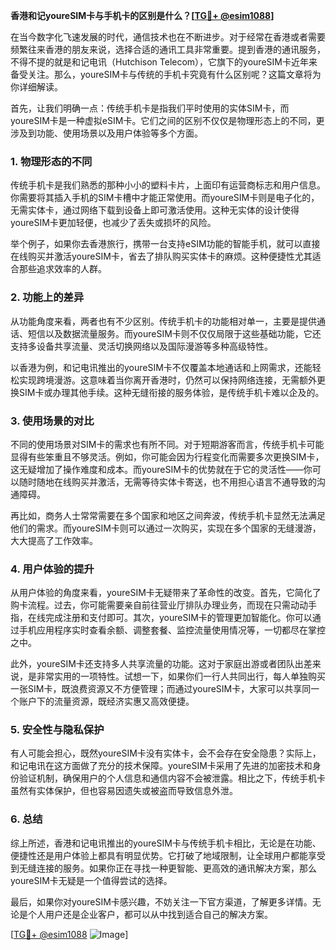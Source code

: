 **香港和记youreSIM卡与手机卡的区别是什么？[[TG💪+ @esim1088](https://t.me/s/esim1088)]**

在当今数字化飞速发展的时代，通信技术也在不断进步。对于经常在香港或者需要频繁往来香港的朋友来说，选择合适的通讯工具非常重要。提到香港的通讯服务，不得不提的就是和记电讯（Hutchison Telecom），它旗下的youreSIM卡近年来备受关注。那么，youreSIM卡与传统的手机卡究竟有什么区别呢？这篇文章将为你详细解读。

首先，让我们明确一点：传统手机卡是指我们平时使用的实体SIM卡，而youreSIM卡是一种虚拟eSIM卡。它们之间的区别不仅仅是物理形态上的不同，更涉及到功能、使用场景以及用户体验等多个方面。

### **1. 物理形态的不同**
传统手机卡是我们熟悉的那种小小的塑料卡片，上面印有运营商标志和用户信息。你需要将其插入手机的SIM卡槽中才能正常使用。而youreSIM卡则是电子化的，无需实体卡，通过网络下载到设备上即可激活使用。这种无实体的设计使得youreSIM卡更加轻便，也减少了丢失或损坏的风险。

举个例子，如果你去香港旅行，携带一台支持eSIM功能的智能手机，就可以直接在线购买并激活youreSIM卡，省去了排队购买实体卡的麻烦。这种便捷性尤其适合那些追求效率的人群。

### **2. 功能上的差异**
从功能角度来看，两者也有不少区别。传统手机卡的功能相对单一，主要是提供通话、短信以及数据流量服务。而youreSIM卡则不仅仅局限于这些基础功能，它还支持多设备共享流量、灵活切换网络以及国际漫游等多种高级特性。

以香港为例，和记电讯推出的youreSIM卡不仅覆盖本地通话和上网需求，还能轻松实现跨境漫游。这意味着当你离开香港时，仍然可以保持网络连接，无需额外更换SIM卡或办理其他手续。这种无缝衔接的服务体验，是传统手机卡难以企及的。

### **3. 使用场景的对比**
不同的使用场景对SIM卡的需求也有所不同。对于短期游客而言，传统手机卡可能显得有些笨重且不够灵活。例如，你可能会因为行程变化而需要多次更换SIM卡，这无疑增加了操作难度和成本。而youreSIM卡的优势就在于它的灵活性——你可以随时随地在线购买并激活，无需等待实体卡寄送，也不用担心语言不通导致的沟通障碍。

再比如，商务人士常常需要在多个国家和地区之间奔波，传统手机卡显然无法满足他们的需求。而youreSIM卡则可以通过一次购买，实现在多个国家的无缝漫游，大大提高了工作效率。

### **4. 用户体验的提升**
从用户体验的角度来看，youreSIM卡无疑带来了革命性的改变。首先，它简化了购卡流程。过去，你可能需要亲自前往营业厅排队办理业务，而现在只需动动手指，在线完成注册和支付即可。其次，youreSIM卡的管理更加智能化。你可以通过手机应用程序实时查看余额、调整套餐、监控流量使用情况等，一切都尽在掌控之中。

此外，youreSIM卡还支持多人共享流量的功能。这对于家庭出游或者团队出差来说，是非常实用的一项特性。试想一下，如果你们一行人共同出行，每人单独购买一张SIM卡，既浪费资源又不方便管理；而通过youreSIM卡，大家可以共享同一个账户下的流量资源，既经济实惠又高效便捷。

### **5. 安全性与隐私保护**
有人可能会担心，既然youreSIM卡没有实体卡，会不会存在安全隐患？实际上，和记电讯在这方面做了充分的技术保障。youreSIM卡采用了先进的加密技术和身份验证机制，确保用户的个人信息和通信内容不会被泄露。相比之下，传统手机卡虽然有实体保护，但也容易因遗失或被盗而导致信息外泄。

### **6. 总结**
综上所述，香港和记电讯推出的youreSIM卡与传统手机卡相比，无论是在功能、便捷性还是用户体验上都具有明显优势。它打破了地域限制，让全球用户都能享受到无缝连接的服务。如果你正在寻找一种更智能、更高效的通讯解决方案，那么youreSIM卡无疑是一个值得尝试的选择。

最后，如果你对youreSIM卡感兴趣，不妨关注一下官方渠道，了解更多详情。无论是个人用户还是企业客户，都可以从中找到适合自己的解决方案。

[[TG💪+ @esim1088](https://t.me/s/esim1088) ![Image](https://i.postimg.cc/4NQfJmqS/Snipaste-2025-05-13-00-14-12.png)]